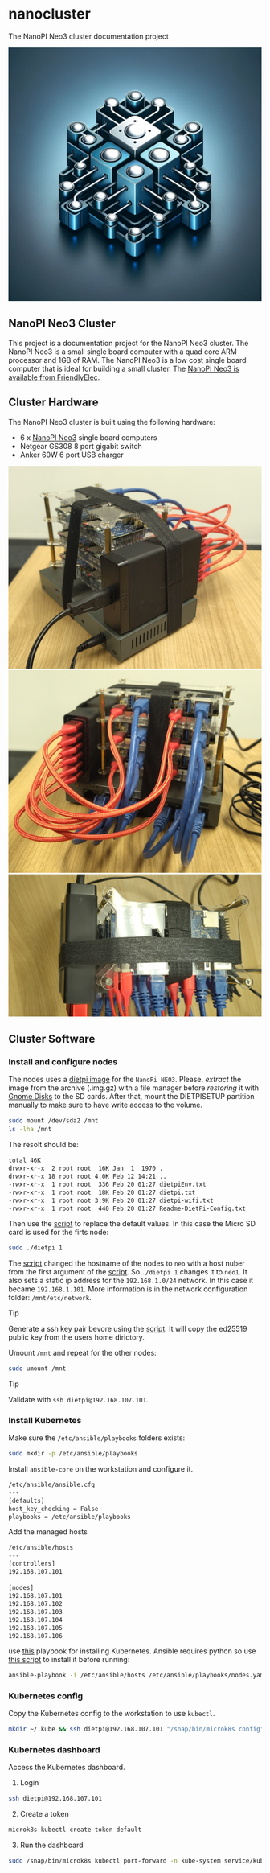 # nanocluster
The NanoPI Neo3 cluster documentation project

![project logo](images/logo.png)

## NanoPI Neo3 Cluster

This project is a documentation project for the NanoPI Neo3 cluster. The NanoPI Neo3 is a small single board computer with a quad core ARM processor and 1GB of RAM. The NanoPI Neo3 is a low cost single board computer that is ideal for building a small cluster. The [NanoPI Neo3 is available from FriendlyElec](https://wiki.friendlyelec.com/wiki/index.php/NanoPi_NEO3#Introduction).

## Cluster Hardware

The NanoPI Neo3 cluster is built using the following hardware:

 - 6 x [NanoPI Neo3](https://wiki.friendlyelec.com/wiki/index.php/NanoPi_NEO3) single board computers
 - Netgear GS308 8 port gigabit switch
 - Anker 60W 6 port USB charger

![NanoPI Neo3 Cluster - power side](images/cluster1.jpg)
![NanoPI Neo3 Cluster - cables side](images/cluster2.jpg)
![NanoPI Neo3 Cluster - top](images/cluster3.jpg)

## Cluster Software
### Install and configure nodes

The nodes uses a [dietpi image](https://dietpi.com/#download) for the `NanoPi NEO3`.
Please, *extract* the image from the archive (.img.gz) with a file manager before *restoring* it with [Gnome Disks](https://apps.gnome.org/en-GB/DiskUtility/) to the SD cards. After that, mount the DIETPISETUP partition manually to make sure to have write access to the volume.

```sh
sudo mount /dev/sda2 /mnt
ls -lha /mnt
```

The resolt should be:

```
total 46K
drwxr-xr-x  2 root root  16K Jan  1  1970 .
drwxr-xr-x 18 root root 4.0K Feb 12 14:21 ..
-rwxr-xr-x  1 root root  336 Feb 20 01:27 dietpiEnv.txt
-rwxr-xr-x  1 root root  18K Feb 20 01:27 dietpi.txt
-rwxr-xr-x  1 root root 3.9K Feb 20 01:27 dietpi-wifi.txt
-rwxr-xr-x  1 root root  440 Feb 20 01:27 Readme-DietPi-Config.txt
```

Then use the [script](sed.sh) to replace the default values. In this case the Micro SD card is used for the firts node:

```sh
sudo ./dietpi 1
``` 

The [script](sed.sh) changed the hostname of the nodes to `neo` with a host nuber from the first argument of the [script](sed.sh). So `./dietpi 1` changes it to `neo1`. It also sets a static ip address for the `192.168.1.0/24` network. In this case it became `192.168.1.101`. More information is in the network configuration folder: `/mnt/etc/network`.

> [!TIP]
> Generate a ssh key pair bevore using the [script](sed.sh). It will copy the ed25519 public key from the users home dirictory.

Umount `/mnt` and repeat for the other nodes:

```sh
sudo umount /mnt
```

> [!TIP]
> Validate with `ssh dietpi@192.168.107.101`.

### Install Kubernetes

Make sure the `/etc/ansible/playbooks` folders exists:

```sh
sudo mkdir -p /etc/ansible/playbooks
```

Install `ansible-core` on the workstation and configure it.

```
/etc/ansible/ansible.cfg
---
[defaults]
host_key_checking = False
playbooks = /etc/ansible/playbooks
```

Add the managed hosts

```
/etc/ansible/hosts
---
[controllers]
192.168.107.101

[nodes]
192.168.107.101
192.168.107.102
192.168.107.103
192.168.107.104
192.168.107.105
192.168.107.106
```

use [this](nodes.yaml) playbook for installing Kubernetes.
Ansible requires python so use [this script](py.sh) to install it before running:

```sh
ansible-playbook -i /etc/ansible/hosts /etc/ansible/playbooks/nodes.yaml
```

### Kubernetes config

Copy the Kubernetes config to the workstation to use `kubectl`. 

```sh
mkdir ~/.kube && ssh dietpi@192.168.107.101 "/snap/bin/microk8s config" > ~/.kube/config
```

### Kubernetes dashboard

Access the Kubernetes dashboard.

1) Login
```sh
ssh dietpi@192.168.107.101
```

2) Create a token

```sh
microk8s kubectl create token default
```

3) Run the dashboard

```sh
sudo /snap/bin/microk8s kubectl port-forward -n kube-system service/kubernetes-dashboard 10443:443 --address 0.0.0.0
```
